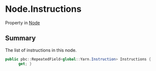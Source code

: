 # Node.Instructions

Property in [Node](/docs/api/csharp/yarn.node.md)

## Summary


The list of instructions in this node.


```csharp
public pbc::RepeatedField<global::Yarn.Instruction> Instructions {
      get; }
```


